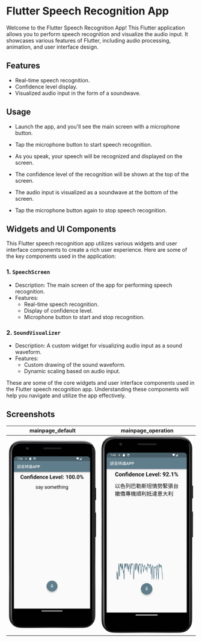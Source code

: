 # Flutter Speech Recognition App

Welcome to the Flutter Speech Recognition App! This Flutter application allows you to perform speech recognition and visualize the audio input. It showcases various features of Flutter, including audio processing, animation, and user interface design.

## Features

- Real-time speech recognition.
- Confidence level display.
- Visualized audio input in the form of a soundwave.

## Usage
- Launch the app, and you'll see the main screen with a microphone button.

- Tap the microphone button to start speech recognition.

- As you speak, your speech will be recognized and displayed on the screen.

- The confidence level of the recognition will be shown at the top of the screen.

- The audio input is visualized as a soundwave at the bottom of the screen.

- Tap the microphone button again to stop speech recognition.

## Widgets and UI Components

This Flutter speech recognition app utilizes various widgets and user interface components to create a rich user experience. Here are some of the key components used in the application:

### 1. `SpeechScreen`

- Description: The main screen of the app for performing speech recognition.
- Features:
  - Real-time speech recognition.
  - Display of confidence level.
  - Microphone button to start and stop recognition.

### 2. `SoundVisualizer`

- Description: A custom widget for visualizing audio input as a sound waveform.
- Features:
  - Custom drawing of the sound waveform.
  - Dynamic scaling based on audio input.

These are some of the core widgets and user interface components used in the Flutter speech recognition app. Understanding these components will help you navigate and utilize the app effectively.

## Screenshots

| mainpage_default | mainpage_operation |
| --- | --- |
| ![mainpage_default](screenshot/mainpage_default.png) | ![mainpage_operation](screenshot/mainpage_operation.png) |
